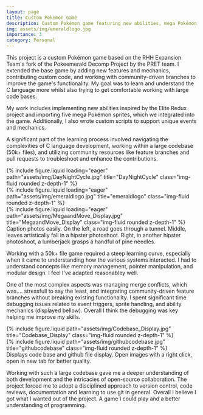 ```yaml
---
layout: page
title: Custom Pokemon Game
description: Custom Pokémon game featuring new abilities, mega Pokémon sprites, and community-driven enhancements.
img: assets/img/emeraldlogo.jpg
importance: 3
category: Personal
---
```


This project is a custom Pokémon game based on the RHH Expansion Team's fork of the Pokeemerald Decomp Project by the PRET team. I extended the base game by adding new features and mechanics, contributing custom code, and working with community-driven branches to improve the game's functionality. 
My goal was to learn and understand the C language more whilst 
also trying to get comfortable working with large code bases.

My work includes implementing new abilities inspired by the Elite Redux project and importing five mega Pokémon sprites, which we integrated into the game. Additionally, I also wrote custom scripts to support unique events and mechanics.

A significant part of the learning process involved navigating the complexities of C language development, working within a large codebase (50k+ files), and utilizing community resources like feature branches and pull requests to troubleshoot and enhance the contributions.

<div class="row">
    <div class="col-sm mt-3 mt-md-0">
        {% include figure.liquid loading="eager" path="assets/img/DayNightCycle.jpg" title="DayNightCycle" class="img-fluid rounded z-depth-1" %}
    </div>
    <div class="col-sm mt-3 mt-md-0">
        {% include figure.liquid loading="eager" path="assets/img/emeraldlogo.jpg" title="emeraldlogo" class="img-fluid rounded z-depth-1" %}
    </div>
    <div class="col-sm mt-3 mt-md-0">
        {% include figure.liquid loading="eager" path="assets/img/MegaandMove_Display.jpg" title="MegaandMove_Display" class="img-fluid rounded z-depth-1" %}
    </div>
</div>
<div class="caption">
    Caption photos easily. On the left, a road goes through a tunnel. Middle, leaves artistically fall in a hipster photoshoot. Right, in another hipster photoshoot, a lumberjack grasps a handful of pine needles.
</div>

Working with a 50k+ file game required a steep learning curve, especially when it came to understanding how the various systems interacted. I had to understand concepts like memory management, pointer manipulation, and modular design. I feel I've adapted reasonabley well.

One of the most complex aspects was managing merge conflicts, which was.... stressfull to say the least, and integrating community-driven feature branches without breaking existing functionality. I spent significant time debugging issues related to event triggers, sprite handling, and ability mechanics (displayed bellow). Overall I think the debugging was key helping me improve my skills.

<div class="row justify-content-sm-center">
    <div class="col-sm-8 mt-3 mt-md-0">
        {% include figure.liquid path="assets/img/Codebase_Display.jpg" title="Codebase_Display" class="img-fluid rounded z-depth-1" %}
    </div>
    <div class="col-sm-4 mt-3 mt-md-0">
        {% include figure.liquid path="assets/img/githubcodebase.jpg" title="githubcodebase" class="img-fluid rounded z-depth-1" %}
    </div>
</div>
<div class="caption">
    Displays code base and github file display. Open images with a right click, open in new tab for better quality.
</div>

Working with such a large codebase gave me a deeper understanding of both development and the intricacies of open-source collaboration. The project forced me to adopt a disciplined approach to version control, code reviews, documentation and learning to use git in general.
Overall I believe I got what I wanted out of the project. A game I could play and a better understanding of programming.
